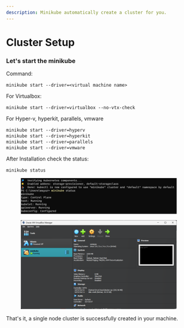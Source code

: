 ```yaml
---
description: Minikube automatically create a cluster for you.
---
```


# Cluster Setup

### Let's start the minikube

Command:&#x20;

```
minikube start --driver=<virtual machine name>
```

For Virtualbox:&#x20;

```
minikube start --driver=virtualbox --no-vtx-check
```

For Hyper-v, hyperkit, parallels, vmware

```
minikube start --driver=hyperv
minikube start --driver=hyperkit
minikube start --driver=parallels
minikube start --driver=vmware
```

After Installation check the status:

```
minikube status
```

<figure><img src="../.gitbook/assets/image (9).png" alt=""><figcaption></figcaption></figure>

<figure><img src="../.gitbook/assets/VirtualBox_JUDYAdqQTJ.png" alt=""><figcaption></figcaption></figure>

That's it, a single node cluster is successfully created in your machine.
